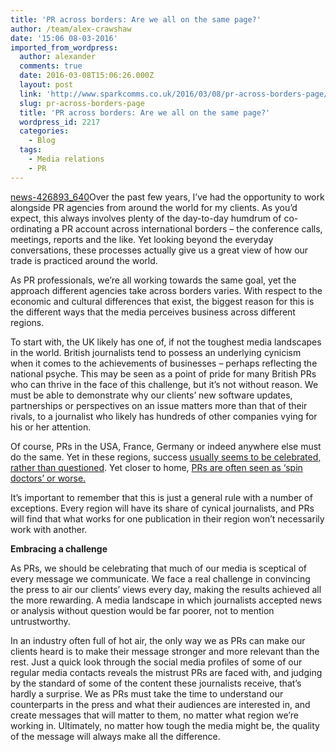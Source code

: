 ```yaml
---
title: 'PR across borders: Are we all on the same page?'
author: /team/alex-crawshaw
date: '15:06 08-03-2016'
imported_from_wordpress:
  author: alexander
  comments: true
  date: 2016-03-08T15:06:26.000Z
  layout: post
  link: 'http://www.sparkcomms.co.uk/2016/03/08/pr-across-borders-page/'
  slug: pr-across-borders-page
  title: 'PR across borders: Are we all on the same page?'
  wordpress_id: 2217
  categories:
    - Blog
  tags:
    - Media relations
    - PR
---
```


[news-426893_640](news-426893_640-300x135.jpg)Over the past few years, I’ve had the opportunity to work alongside PR agencies from around the world for my clients. As you’d expect, this always involves plenty of the day-to-day humdrum of co-ordinating a PR account across international borders – the conference calls, meetings, reports and the like. Yet looking beyond the everyday conversations, these processes actually give us a great view of how our trade is practiced around the world.

As PR professionals, we’re all working towards the same goal, yet the approach different agencies take across borders varies. With respect to the economic and cultural differences that exist, the biggest reason for this is the different ways that the media perceives business across different regions.

To start with, the UK likely has one of, if not the toughest media landscapes in the world. British journalists tend to possess an underlying cynicism when it comes to the achievements of businesses – perhaps reflecting the national psyche. This may be seen as a point of pride for many British PRs who can thrive in the face of this challenge, but it’s not without reason. We must be able to demonstrate why our clients’ new software updates, partnerships or perspectives on an issue matters more than that of their rivals, to a journalist who likely has hundreds of other companies vying for his or her attention.

Of course, PRs in the USA, France, Germany or indeed anywhere else must do the same. Yet in these regions, success [usually seems to be celebrated, rather than questioned](http://www.bbcamerica.com/shows/blog/2008/11/the-british-are-humorlessness-cranks-who-hate-other-peoples). Yet closer to home, [PRs are often seen as ‘spin doctors’ or worse.](http://www.takepart.com/feature/2015/02/13/pr-jobs-journalism-jobs)

It’s important to remember that this is just a general rule with a number of exceptions. Every region will have its share of cynical journalists, and PRs will find that what works for one publication in their region won’t necessarily work with another.

**Embracing a challenge**

As PRs, we should be celebrating that much of our media is sceptical of every message we communicate. We face a real challenge in convincing the press to air our clients’ views every day, making the results achieved all the more rewarding. A media landscape in which journalists accepted news or analysis without question would be far poorer, not to mention untrustworthy.

In an industry often full of hot air, the only way we as PRs can make our clients heard is to make their message stronger and more relevant than the rest. Just a quick look through the social media profiles of some of our regular media contacts reveals the mistrust PRs are faced with, and judging by the standard of some of the content these journalists receive, that’s hardly a surprise. We as PRs must take the time to understand our counterparts in the press and what their audiences are interested in, and create messages that will matter to them, no matter what region we’re working in. Ultimately, no matter how tough the media might be, the quality of the message will always make all the difference.
